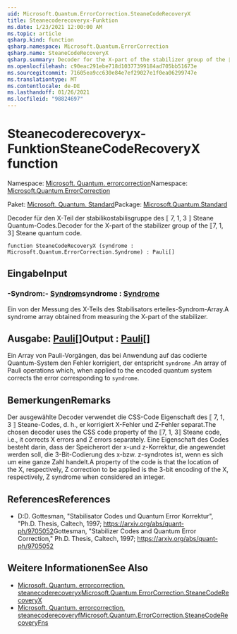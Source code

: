 ```yaml
---
uid: Microsoft.Quantum.ErrorCorrection.SteaneCodeRecoveryX
title: Steanecoderecoveryx-Funktion
ms.date: 1/23/2021 12:00:00 AM
ms.topic: article
qsharp.kind: function
qsharp.namespace: Microsoft.Quantum.ErrorCorrection
qsharp.name: SteaneCodeRecoveryX
qsharp.summary: Decoder for the X-part of the stabilizer group of the ⟦7, 1, 3⟧ Steane quantum code.
ms.openlocfilehash: c90eac291ebe718d10377399184ad705bb51673e
ms.sourcegitcommit: 71605ea9cc630e84e7ef29027e1f0ea06299747e
ms.translationtype: MT
ms.contentlocale: de-DE
ms.lasthandoff: 01/26/2021
ms.locfileid: "98824697"
---
```

# <a name="steanecoderecoveryx-function"></a><span data-ttu-id="40543-102">Steanecoderecoveryx-Funktion</span><span class="sxs-lookup"><span data-stu-id="40543-102">SteaneCodeRecoveryX function</span></span>

<span data-ttu-id="40543-103">Namespace: [Microsoft. Quantum. errorcorrection](xref:Microsoft.Quantum.ErrorCorrection)</span><span class="sxs-lookup"><span data-stu-id="40543-103">Namespace: [Microsoft.Quantum.ErrorCorrection](xref:Microsoft.Quantum.ErrorCorrection)</span></span>

<span data-ttu-id="40543-104">Paket: [Microsoft. Quantum. Standard](https://nuget.org/packages/Microsoft.Quantum.Standard)</span><span class="sxs-lookup"><span data-stu-id="40543-104">Package: [Microsoft.Quantum.Standard](https://nuget.org/packages/Microsoft.Quantum.Standard)</span></span>


<span data-ttu-id="40543-105">Decoder für den X-Teil der stabilikostabilisgruppe des ⟦ 7, 1, 3 ⟧ Steane Quantum-Codes.</span><span class="sxs-lookup"><span data-stu-id="40543-105">Decoder for the X-part of the stabilizer group of the ⟦7, 1, 3⟧ Steane quantum code.</span></span>

```qsharp
function SteaneCodeRecoveryX (syndrome : Microsoft.Quantum.ErrorCorrection.Syndrome) : Pauli[]
```


## <a name="input"></a><span data-ttu-id="40543-106">Eingabe</span><span class="sxs-lookup"><span data-stu-id="40543-106">Input</span></span>

### <a name="syndrome--syndrome"></a><span data-ttu-id="40543-107">-Syndrom:- [Syndrom](xref:Microsoft.Quantum.ErrorCorrection.Syndrome)</span><span class="sxs-lookup"><span data-stu-id="40543-107">syndrome : [Syndrome](xref:Microsoft.Quantum.ErrorCorrection.Syndrome)</span></span>

<span data-ttu-id="40543-108">Ein von der Messung des X-Teils des Stabilisators erteiles-Syndrom-Array.</span><span class="sxs-lookup"><span data-stu-id="40543-108">A syndrome array obtained from measuring the X-part of the stabilizer.</span></span>



## <a name="output--pauli"></a><span data-ttu-id="40543-109">Ausgabe: [Pauli](xref:microsoft.quantum.lang-ref.pauli)[]</span><span class="sxs-lookup"><span data-stu-id="40543-109">Output : [Pauli](xref:microsoft.quantum.lang-ref.pauli)[]</span></span>

<span data-ttu-id="40543-110">Ein Array von Pauli-Vorgängen, das bei Anwendung auf das codierte Quantum-System den Fehler korrigiert, der entspricht `syndrome` .</span><span class="sxs-lookup"><span data-stu-id="40543-110">An array of Pauli operations which, when applied to the encoded quantum system corrects the error corresponding to `syndrome`.</span></span>

## <a name="remarks"></a><span data-ttu-id="40543-111">Bemerkungen</span><span class="sxs-lookup"><span data-stu-id="40543-111">Remarks</span></span>

<span data-ttu-id="40543-112">Der ausgewählte Decoder verwendet die CSS-Code Eigenschaft des ⟦ 7, 1, 3 ⟧ Steane-Codes, d. h., er korrigiert X-Fehler und Z-Fehler separat.</span><span class="sxs-lookup"><span data-stu-id="40543-112">The chosen decoder uses the CSS code property of the ⟦7, 1, 3⟧ Steane code, i.e., it corrects X errors and Z errors separately.</span></span> <span data-ttu-id="40543-113">Eine Eigenschaft des Codes besteht darin, dass der Speicherort der x-und z-Korrektur, die angewendet werden soll, die 3-Bit-Codierung des x-bzw. z-syndrotes ist, wenn es sich um eine ganze Zahl handelt.</span><span class="sxs-lookup"><span data-stu-id="40543-113">A property of the code is that the location of the X, respectively, Z correction to be applied is the 3-bit encoding of the X, respectively, Z syndrome when considered an integer.</span></span>

## <a name="references"></a><span data-ttu-id="40543-114">References</span><span class="sxs-lookup"><span data-stu-id="40543-114">References</span></span>

- <span data-ttu-id="40543-115">D:</span><span class="sxs-lookup"><span data-stu-id="40543-115">D.</span></span> <span data-ttu-id="40543-116">Gottesman, "Stabilisator Codes und Quantum Error Korrektur", "Ph.D. Thesis, Caltech, 1997; https://arxiv.org/abs/quant-ph/9705052</span><span class="sxs-lookup"><span data-stu-id="40543-116">Gottesman, "Stabilizer Codes and Quantum Error Correction," Ph.D. Thesis, Caltech, 1997; https://arxiv.org/abs/quant-ph/9705052</span></span>

## <a name="see-also"></a><span data-ttu-id="40543-117">Weitere Informationen</span><span class="sxs-lookup"><span data-stu-id="40543-117">See Also</span></span>

- [<span data-ttu-id="40543-118">Microsoft. Quantum. errorcorrection. steanecoderecoveryx</span><span class="sxs-lookup"><span data-stu-id="40543-118">Microsoft.Quantum.ErrorCorrection.SteaneCodeRecoveryX</span></span>](xref:Microsoft.Quantum.ErrorCorrection.SteaneCodeRecoveryX)
- [<span data-ttu-id="40543-119">Microsoft. Quantum. errorcorrection. steanecoderecoveryf</span><span class="sxs-lookup"><span data-stu-id="40543-119">Microsoft.Quantum.ErrorCorrection.SteaneCodeRecoveryFns</span></span>](xref:Microsoft.Quantum.ErrorCorrection.SteaneCodeRecoveryFns)
